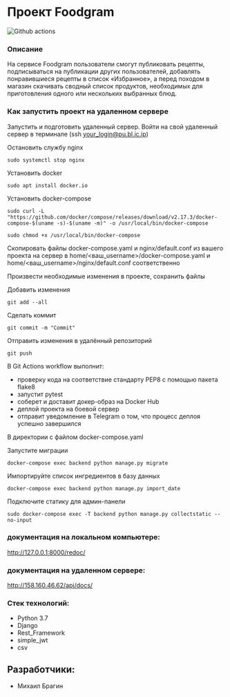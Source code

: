 # Проект Foodgram
![Github actions](https://github.com/mbragins1988/yamdb_final/actions/workflows/yamdb_workflow.yml/badge.svg)

### Описание
На сервисе Foodgram пользователи смогут публиковать рецепты, подписываться на публикации других пользователей, добавлять понравившиеся рецепты в список «Избранное», а перед походом в магазин скачивать сводный список продуктов, необходимых для приготовления одного или нескольких выбранных блюд.


### Как запустить проект на удаленном сервере

Запустить и подготовить удаленный сервер.
Войти на свой удаленный сервер в терминале (ssh your_login@pu.bl.ic.ip)

Остановить службу nginx

```
sudo systemctl stop nginx
```

Установить docker

```
sudo apt install docker.io
```

Установить docker-compose

```
sudo curl -L "https://github.com/docker/compose/releases/download/v2.17.3/docker-compose-$(uname -s)-$(uname -m)" -o /usr/local/bin/docker-compose
```
```
sudo chmod +x /usr/local/bin/docker-compose
```

Скопировать файлы docker-compose.yaml и nginx/default.conf из вашего проекта на сервер в home/<ваш_username>/docker-compose.yaml и home/<ваш_username>/nginx/default.conf соответственно

Произвести необходимые изменения в проекте, сохранить файлы

Добавить изменения

```
git add --all
```

Сделать коммит

```
git commit -m "Commit"
```

Отправить изменения в удалённый репозиторий

```
git push
```

В Git Actions workflow выполнит:
- проверку кода на соответствие стандарту PEP8 с помощью пакета flake8
- запустит pytest
- соберет и доставит докер-образ на Docker Hub
- деплой проекта на боевой сервер
- отправит уведомление в Telegram о том, что процесс деплоя успешно завершился

В директории с файлом docker-compose.yaml

Запустите миграции
```
docker-compose exec backend python manage.py migrate
```

Импортируйте список ингредиентов в базу данных
```
docker-compose exec backend python manage.py import_date
```

Подключите статику для админ-панели
```
sudo docker-compose exec -T backend python manage.py collectstatic --no-input
```

### документация на локальном компьютере:
http://127.0.0.1:8000/redoc/

### документация на удаленном сервере:
http://158.160.46.62/api/docs/

### Стек технологий:
- Python 3.7
- Django
- Rest_Framework
- simple_jwt
- csv

## Разработчики:
- Михаил Брагин
